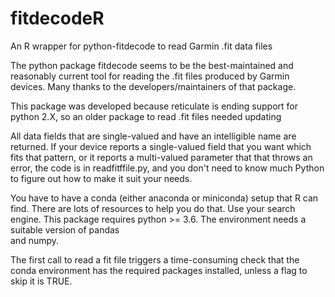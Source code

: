 # fitdecodeR
An R wrapper for python-fitdecode to read Garmin .fit data files

The python package fitdecode seems to be the best-maintained and reasonably
current tool for reading the .fit files produced by Garmin devices.  Many 
thanks to the developers/maintainers of that package. 

This package was developed because reticulate is ending support for python 2.X,
so an older package to read .fit files needed updating

All data fields that are single-valued and have an intelligible name are
returned.  If your device reports a single-valued field that you want
which fits that pattern, or it reports a multi-valued parameter that that
throws an error, the code is in readfitffile.py, and you don't need 
to know much Python to figure out how to make it suit your needs.

You have to have a conda (either anaconda or miniconda) setup that R can find.
There are lots of resources to help you do that.  Use your search engine.  This
package requires python >= 3.6.  The environment needs a suitable version of pandas  
and numpy.  

The first call to read a fit file triggers a time-consuming check that the
conda environment has the required packages installed, unless a flag to skip it
is TRUE.

